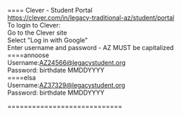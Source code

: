 

==== Clever - Student Portal     
https://clever.com/in/legacy-traditional-az/student/portal    
To login to Clever:    
     Go to the Clever site    
     Select "Log in with Google"    
     Enter username and password - AZ MUST be capitalized   
====annoose   
Username:AZ24566@legacystudent.org   
Password: birthdate MMDDYYYY   
====elsa   
Username:AZ37329@legacystudent.org   
Password: birthdate MMDDYYYY   


============================          
